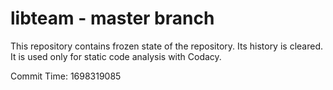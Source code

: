 # libteam - master branch

This repository contains frozen state of the repository.
Its history is cleared. It is used only for static code
analysis with Codacy.

Commit Time: 1698319085